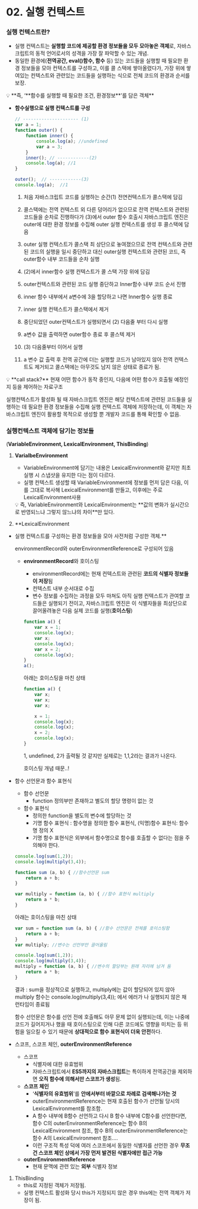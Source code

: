 # 02. 실행 컨텍스트

### 실행 컨텍스트란?

- 실행 컨텍스트는 **실행할 코드에 제공할 환경 정보들을 모두 모아놓은 객체**로, 자바스크립트의 동적 언어로서의 성격을 가장 잘 파악할 수 있는 개념.
- 동일한 환경에(**전역공간, eval()함수, 함수** 등) 있는 코드들을 실행할 때 필요한 환경 정보들을 모아 컨텍스트를 구성하고, 이를 콜 스택에 쌓아올렸다가, 가장 위에 쌓여있는 컨텍스트와 관련있는 코드들을 실행하는 식으로 전체 코드의 환경과 순서를 보장.

<aside>
💡 **즉, ‘**함수를 실행할 때 필요한 조건, 환경정보**’를 담은 객체**

</aside>

- **함수실행으로 실행 컨텍스트를 구성**
    
    ```jsx
    // --------------------- (1)
    var a = 1;
    function outer() {
    	function inner() {
    		console.log(a); //undefined
    		var a = 3;
    	}
    	inner(); // ------------(2)
    	console.log(a); //1
    }
    
    outer();  // ------------(3)
    console.log(a);  //1
    ```
    
    1) 처음 자바스크립트 코드를 실행하는 순간(1) 전연컨텍스트가 콜스택에 담김
    
    2) 콜스택에는 전역 컨텍스트 외 다른 덩어리가 없으므로 전역 컨텍스트와 관련된 코드들을 순차로 진행하다가 (3)에서 outer 함수 호출시 자바스크립트 엔진은 outer에 대한 환경 정보를 수집해 outer 실행 컨텍스트를 생성 후 콜스택에 담음
    
    3) outer 실행 컨텍스트가 콜스택 최 상단으로 놓여졌으므로 전역 컨텍스트와 관련된 코드의 실행을 일시 중단하고 대신 outer실행 컨텍스트와 관련된 코드, 즉 outer함수 내부 코드들을 순차 실행
    
    4) (2)에서 inner함수 실행 컨텍스트가 콜 스택 가장 위에 담김
    
    5) outer컨텍스트와 관련된 코드 실행 중단하고 Inner함수 내부 코드 순서 진행
    
    6) inner 함수 내부에서 a변수에 3을 할당하고 나면 Inner함수 실행 종료
    
    7) inner 실행 컨텍스트가 콜스택에서 제거
    
    8) 중단되었던 outer컨텍스트가 실행되면서 (2) 다음줄 부터 다시 실행
    
    9) a변수 값을 출력하면 outer함수 종료 후 콜스텍 제거
    
    10) (3) 다음줄부터 이어서 실행
    
    11) a 변수 값 출력 후 전역 공간에 더는 실행할 코드가 남아있지 않아 전역 컨텍스트도 제거되고 콜스택에는 아무것도 남지 않은 상태로 종료가 됨.
    

<aside>
💡 **call stack?**
현재 어떤 함수가 동작 중인지,  다음에 어떤 함수가 호출될 예정인지 등을 제어하는 자료구조

</aside>

실행컨텍스트가 활성화 될 때 자바스크립트 엔진은 해당 컨텍스트에 관련된 코드들을 실행하는 데 필요한 환경 정보들을 수집해 실행 컨텍스트 객체에 저장하는데, 이 객체는 자바스크립트 엔진이 활용할 목적으로 생성할 뿐 개발자 코드를 통해 확인할 수 없음.

### 실행컨텍스트 객체에 담기는 정보들

(**VariableEnvironment, LexicalEnvironment, ThisBinding**)

1. **VarialbeEnvironment**
    - VariableEnvironment에 담기는 내용은 LexicalEnvironment와 같지만 최초 실행 시 스냅샷을 유지한 다는 점이 다르다.
    - 실행 컨텍스트 생성할 때 VariableEnvironment에 정보를 먼저 담은 다음, 이를 그대로 복사해 LexicalEnvironment를 만들고, 이후에는 주로 LexicalEnvironment사용
    
    <aside>
    💡 즉, VariableEnvironment와 LexicalEnvironment는 **값의 변화가 실시간으로 반영되느냐 그렇지 않느냐의 차이**만 있다.
    
    </aside>
    
2. **LexicalEnvironment
- 실행 컨텍스트를 구성하는 환경 정보들을 모아 사전처럼 구성한 객체.**
    
    environmentRecord와 outerEnvironmentReference로 구성되어 있음
    
    - **environmentRecord**와 호이스팅
        - environmentRecord에는 현재 컨텍스트와 관련된 **코드의 식별자 정보들이 저장**됨
        - 컨텍스트 내부 순서대로 수집
        - 변수 정보를 수집하는 과정을 모두 마쳐도 아직 실행 컨텍스트가 관여할 코드들은 실행되기 전이고, 자바스크립트 엔진은 이 식별자들을 최상단으로 끌어올려놓은 다음 실제 코드를 실행(**호이스팅**)
        
        ```jsx
        function a() {
        	var x = 1;
        	console.log(x);
        	var x;
        	console.log(x);
        	var x = 2;
        	console.log(x);
        }
        a();
        ```
        
        아래는 호이스팅을 마친 상태
        
        ```jsx
        function a() {
        	var x;
        	var x;
        	var x;
        
        	x = 1;
        	console.log(x);
        	console.log(x);
        	x = 2;
        	console.log(x);
        }
        ```
        
        1, undefined, 2가 출력될 것 같지만 실제로는 1,1,2라는 결과가 나온다.
        
        호이스팅 개념 때문..!
        
- 함수 선언문과 함수 표현식
    - 함수 선언문
        - function 정의부만 존재하고 별도의 할당 명령이 없는 것
    - 함수 표현식
        - 정의한 function을 별도의 변수에 할당하는 것
        - 기명 함수 표현식 : 함수명을 정의한 함수 표현식, (익명)함수 표현식: 함수명 정의 X
        - 기명 함수 표현식은 외부에서 함수명으로 함수를 호출할 수 없다는 점을 주의해야 한다.
    
    ```jsx
    console.log(sum(1,2));
    console.log(multiply(3,4));
    
    function sum (a, b) { //함수선언문 sum
    	return a + b;
    }
    
    var multiply = function (a, b) { //함수 표현식 multiply
    	return a * b;
    }
    ```
    
    아래는 호이스팅을 마친 상태
    
    ```jsx
    var sum = function sum (a, b) { //함수 선언문은 전체를 호이스팅함
    	return a + b;
    }
    var multiply; //변수는 선언부만 끌어올림
    
    console.log(sum(1,2));
    console.log(multiply(3,4));
    multiply = function (a, b) { //변수의 할당부는 원래 자리에 남겨 둠
    	return a * b;
    }
    ```
    
    결과 : sum을 정상적으로 실행하고, multiply에는 값이 할당되어 있지 않아 multiply 함수는 console.log(multiply(3,4)); 에서 에러가 나 실행되지 않은 채 런타임이 종료됨
    
    함수 선언문은 함수를 선언 전에 호출해도 아무 문제 없이 실행되는데, 이는 나중에 코드가 길어지거나 했을 때 호이스팅으로 인해 다른 코드에도 영향을 미치는 등 위험을 일으킬 수 있기 때문에 **상대적으로 함수 표현식이 더욱 안전**하다.
    
- 스코프, 스코프 체인, **outerEnvironmentReference**
    - 스코프
        - 식별자에 대한 유효범위
        - 자바스크립트에서 **ES5까지의 자바스크립트**는 특이하게 전역공간을 제외하면 **오직 함수에 의해서만 스코프가 생성**됨.
    - **스코프 체인**
        - ‘**식별자의 유효범위**'를 **안에서부터 바깥으로 차례로 검색해나가는 것**
        - outerEnvironmentReference는 현재 호출된 함수가 선언될 당시의 LexicalEnvironment를 참조함.
        - A 함수 내부에 B함수 선언하고 다시 B 함수 내부에 C함수를 선언한다면, 함수 C의 outerEnvironmentReference는 함수 B의 LexicalEnvironment 참조, 함수 B의 outerEnvironmentReference는 함수 A의 LexicalEnvironment 참조....
        - 이런 구조적 특성 덕에 여러 스코프에서 동일한 식별자를 선언한 경우 **무조건 스코프 체인 상에서 가장 먼저 발견된 식별자에만 접근 가능**
    - **outerEnvironmentReference**
        - 현재 문맥에 관련 있는 **외부** 식별자 정보
        
1. ThisBinding
    - this로 지정된 객체가 저장됨.
    - 실행 컨텍스트 활성화 당시 this가 지정되지 않은 경우 this에는 전역 객체가 저장이 됨.
